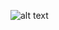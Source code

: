 ![alt text](https://res.cloudinary.com/dfiwfoxwx/image/upload/v1574102245/COACH_BAPE_NEWYORK_TOKYO_PMS_4625U_CMYK.svg)
